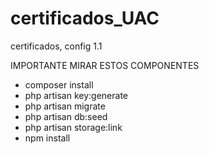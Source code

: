 # certificados_UAC
certificados, config 1.1

IMPORTANTE MIRAR ESTOS COMPONENTES
- composer install
- php artisan key:generate
- php artisan migrate
- php artisan db:seed
- php artisan storage:link
- npm install

